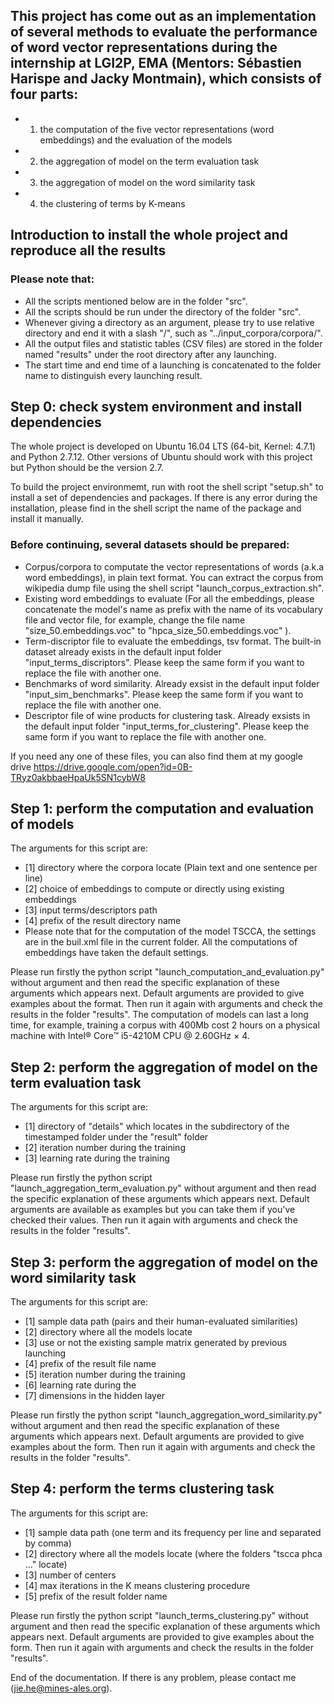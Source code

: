 ## This project has come out as an implementation of several methods to evaluate the performance of word vector representations during the internship at LGI2P, EMA (Mentors: Sébastien Harispe and Jacky Montmain), which consists of four parts:
* 1) the computation of the five vector representations (word embeddings) and the evaluation of the models
* 2) the aggregation of model on the term evaluation task
* 3) the aggregation of model on the word similarity task
* 4) the clustering of terms by K-means


## Introduction to install the whole project and reproduce all the results

### Please note that:
* All the scripts mentioned below are in the folder "src".
* All the scripts should be run under the directory of the folder "src". 
* Whenever giving a directory as an argument, please try to use relative directory and end it with a slash "/", such as "../input_corpora/corpora/".
* All the output files and statistic tables (CSV files) are stored in the folder named "results" under the root directory after any launching.
* The start time and end time of a launching is concatenated to the folder name to distinguish every launching result.

## Step 0: check system environment and install dependencies
The whole project is developed on Ubuntu 16.04 LTS (64-bit, Kernel: 4.7.1) and Python 2.7.12. Other versions of Ubuntu should work with this project but Python should be the version 2.7.

To build the project environmemt, run with root the shell script "setup.sh" to install a set of dependencies and packages.  If there is any error during the installation, please find in the shell script the name of the package and install it manually.

### Before continuing, several datasets should be prepared:
* Corpus/corpora to computate the vector representations of words (a.k.a word embeddings), in plain text format. You can extract the corpus from wikipedia dump file using the shell script "launch\_corpus_extraction.sh".
* Existing word embeddings to evaluate (For all the embeddings, please concatenate the model's name as prefix with the name of its vocabulary file and vector file, for example, change the file name "size\_50.embeddings.voc" to "hpca\_size_50.embeddings.voc" ).
* Term-discriptor file to evaluate the embeddings, tsv format. The built-in dataset already exists in the default input folder "input\_terms_discriptors". Please keep the same form if you want to replace the file with another one.
* Benchmarks of word similarity. Already exsist in the default input folder  "input_sim\_benchmarks". Please keep the same form if you want to replace the file with another one.
* Descriptor file of wine products for clustering task. Already exsists in the default input folder  "input\_terms\_for_clustering".  Please keep the same form if you want to replace the file with another one.

If you need any one of these files, you can also find them at my google drive https://drive.google.com/open?id=0B-TRyz0akbbaeHpaUk5SN1cybW8 

## Step 1: perform the computation and evaluation of models
The arguments for this script are:
* [1] directory where the corpora locate (Plain text and one sentence per line)
* [2] choice of embeddings to compute or directly using existing embeddings
* [3] input terms/descriptors path
* [4] prefix of the result directory name
* Please note that for the computation of the model TSCCA, the settings are in the buil.xml file in the current folder. All the computations of embeddings have taken the default settings.

Please run firstly the python script "launch\_computation\_and\_evaluation.py" without argument and then read the specific explanation of these arguments which appears next. Default arguments are provided to give examples about the format. Then run it again with arguments and check the results in the folder "results". The computation of models can last a long time, for example, training a corpus with 400Mb cost 2 hours on a physical machine with Intel® Core™ i5-4210M CPU @ 2.60GHz × 4.


## Step 2: perform the aggregation of model on the term evaluation task
The arguments for this script are:
* [1] directory of "details" which locates in the subdirectory of the timestamped folder under the "result" folder
* [2] iteration number during the training
* [3] learning rate during the training

Please run firstly the python script "launch\_aggregation\_term_evaluation.py" without argument and then read the specific explanation of these arguments which appears next. Default arguments are available as examples but you can take them if you've checked their values. Then run it again with arguments and check the results in the folder "results".


## Step 3: perform the aggregation of model on the word similarity task
The arguments for this script are:
* [1] sample data path (pairs and their human-evaluated similarities)
* [2] directory where all the models locate
* [3] use or not the existing sample matrix generated by previous launching
* [4] prefix of the result file name
* [5] iteration number during the training
* [6] learning rate during the 
* [7] dimensions in the hidden layer

Please run firstly the python script "launch\_aggregation\_word_similarity.py" without argument and then read the specific explanation of these arguments which appears next. Default arguments are provided to give examples about the form. Then run it again with arguments and check the results in the folder "results".

## Step 4: perform the terms clustering task
The arguments for this script are:
* [1] sample data path (one term and its frequency per line and separated by comma)
* [2] directory where all the models locate (where the folders "tscca phca ..." locate)
* [3] number of centers
* [4] max iterations in the K means clustering procedure
* [5] prefix of the result folder name

Please run firstly the python script "launch\_terms_clustering.py" without argument and then read the specific explanation of these arguments which appears next. Default arguments are provided to give examples about the form. Then run it again with arguments and check the results in the folder "results".

End of the documentation. If there is any problem, please contact me (jie.he@mines-ales.org).
